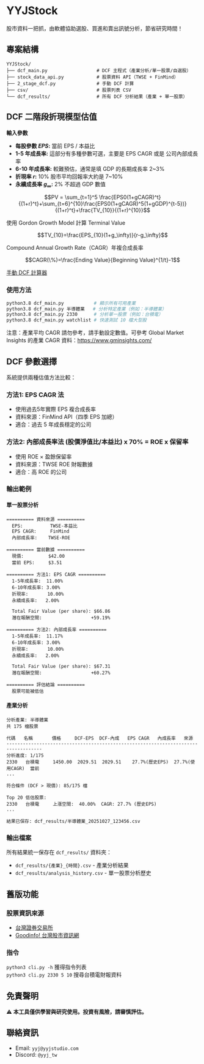 # YYJStock
股市資料一把抓，由軟體協助選股、買進和賣出訊號分析，節省研究時間！

## 專案結構
```
YYJStock/
├── dcf_main.py                  # DCF 主程式（產業分析/單一股票/自選股）
├── stock_data_api.py            # 股票資料 API（TWSE + FinMind）
├── 2_stage_dcf.py               # 手動 DCF 計算
├── csv/                         # 股票列表 CSV
└── dcf_results/                 # 所有 DCF 分析結果（產業 + 單一股票）
```

## DCF 二階段折現模型估值
**輸入參數**
- **每股參數 $EPS$:** 當前 EPS / 本益比
- **1-5 年成長率:** 這部分有多種參數可選，主要是 EPS CAGR 或是 公司內部成長率
- **6-10 年成長率:** 較難預估，通常是填 GDP 的長期成長率 2~3%
- **折現率 $r$:** 10% 股市平均回報率大約是 7~10%
- **永續成長率 $g_\infty$:** 2% 不超過 GDP 數值

```math
PV = \sum_{t=1}^5 \frac{EPS0(1+gCAGR)^t}{(1+r)^t}+\sum_{t=6}^{10}\frac{EPS0(1+gCAGR)^5(1+gGDP)^{t-5})}{(1+r)^t}+\frac{TV_{10}}{(1+r)^{10}}
```

使用 Gordon Growth Model 計算 Terminal Value
```math
TV_{10}=\frac{EPS_{10}(1+g_\infty)}{r-g_\infty}
```

Compound Annual Growth Rate（CAGR）年複合成長率
```math
CAGR(\%)=\frac{Ending Value}{Beginning Value}^{1/t}-1
```

[手動 DCF 計算器](2_stage_dcf.py)

### 使用方法
```bash
python3.8 dcf_main.py           # 顯示所有可用產業
python3.8 dcf_main.py 半導體業   # 分析特定產業（例如：半導體業）
python3.8 dcf_main.py 2330      # 分析單一股票（例如：台積電）
python3.8 dcf_main.py watchlist # 快速測試 10 檔大型股
```
注意：產業平均 CAGR 請勿參考，請手動設定數值。可參考 Global Market Insights 的產業 CAGR 資料：https://www.gminsights.com/

## DCF 參數選擇
系統提供兩種估值方法比較：

### 方法1: EPS CAGR 法
- 使用過去5年實際 EPS 複合成長率
- 資料來源：FinMind API（四季 EPS 加總）
- 適合：過去 5 年成長穩定的公司

### 方法2: 內部成長率法 (股價淨值比/本益比) x 70% = ROE x 保留率
- 使用 ROE × 盈餘保留率
- 資料來源：TWSE ROE 財報數據
- 適合：高 ROE 的公司

### 輸出範例
#### 單一股票分析
```
========== 資料來源 ==========
  EPS:          TWSE-本益比
  EPS CAGR:     FinMind
  內部成長率:    TWSE-ROE

========== 當前數據 ==========
  現價:         $42.00
  當前 EPS:     $3.51

========== 方法1: EPS CAGR ==========
  1-5年成長率:  11.00%
  6-10年成長率: 3.00%
  折現率:       10.00%
  永續成長率:   2.00%

  Total Fair Value (per share): $66.86
  潛在報酬空間:                  +59.19%

========== 方法2: 內部成長率 ==========
  1-5年成長率:  11.17%
  6-10年成長率: 3.00%
  折現率:       10.00%
  永續成長率:   2.00%

  Total Fair Value (per share): $67.31
  潛在報酬空間:                  +60.27%

========== 評估結論 ==========
  股票可能被低估
```

#### 產業分析
```
分析產業: 半導體業
共 175 檔股票

代碼   名稱       價格     DCF-EPS  DCF-內成   EPS CAGR   內成長率   來源
-----------------------------------------------------------------------------------
分析進度: 1/175
2330   台積電     1450.00  2029.51  2029.51    27.7%(歷史EPS)  27.7%(使用CAGR)  當前
...

符合條件 (DCF > 現價): 85/175 檔

Top 20 低估股票:
2330   台積電     上漲空間:  40.00%  CAGR: 27.7% (歷史EPS)
...

結果已保存: dcf_results/半導體業_20251027_123456.csv
```

### 輸出檔案
所有結果統一保存在 `dcf_results/` 資料夾：

- `dcf_results/{產業}_{時間}.csv` - 產業分析結果
- `dcf_results/analysis_history.csv` - 單一股票分析歷史

## 舊版功能
### 股票資訊來源
- [台灣證券交易所](https://www.twse.com.tw)
- [Goodinfo! 台灣股市資訊網](https://goodinfo.tw)

### 指令
```python3 cli.py -h``` 獲得指令列表  
```python3 cli.py 2330 5 10``` 搜尋台積電財報資料

## 免責聲明
⚠️ **本工具僅供學習與研究使用。投資有風險，請審慎評估。**

## 聯絡資訊
- Email: `yyj@yyjstudio.com`
- Discord: `@yyj_tw`